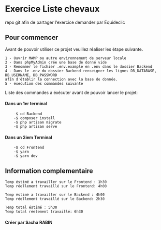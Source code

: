 # Exercice Liste chevaux

repo git afin de partager l'exercice demander par Equideclic

## Pour commencer

Avant de pouvoir utiliser ce projet veuillez réaliser les étape suivante.

    1 - Ouvrir MAMP ou autre environnement de serveur locale
    2 - Dans phpMyAdmin crée une base de donné vide
    3 - Renommer le fichier .env.example en .env dans le dossier Backend
    4 - Dans le .env du dossier Backend renseigner les lignes DB_DATABASE, DB_USERNAME, DB_PASSWORD
    afin d'établir la connection avec la base de donnée.
    5 - éxecution des commandes suivante

Liste des commandes a éxécuter avant de pouvoir lancer le projet:

#### Dans un 1er terminal

```
    -$ cd Backend
    -$ composer install
    -$ php artisan migrate
    -$ php artisan serve
```

#### Dans un 2iem Terminal

```
    -$ cd Frontend
    -$ yarn
    -$ yarn dev
```

## Information complementaire

    Temp éstimé a travailler sur le Frontend : 1h30
    Temp réellement travaillé sur le Frontend: 4h00

    Temp éstimé a travailler sur le Backend : 4h00
    Temp réellement travaillé sur le Backend: 2h30

    Temp total éstimé : 5h30
    Temp total réelement travaillé: 6h30

#### Créer par Sacha RABIN
